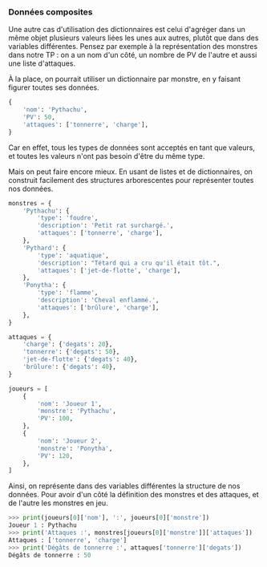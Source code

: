 ### Données composites

Une autre cas d'utilisation des dictionnaires est celui d'agréger dans un même objet plusieurs valeurs liées les unes aux autres, plutôt que dans des variables différentes.
Pensez par exemple à la représentation des monstres dans notre TP : on a un nom d'un côté, un nombre de PV de l'autre et aussi une liste d'attaques.

À la place, on pourrait utiliser un dictionnaire par monstre, en y faisant figurer toutes ses données.

```python
{
    'nom': 'Pythachu',
    'PV': 50,
    'attaques': ['tonnerre', 'charge'],
}
```

Car en effet, tous les types de données sont acceptés en tant que valeurs, et toutes les valeurs n'ont pas besoin d'être du même type.

Mais on peut faire encore mieux.
En usant de listes et de dictionnaires, on construit facilement des structures arborescentes pour représenter toutes nos données.

```python
monstres = {
    'Pythachu': {
        'type': 'foudre',
        'description': 'Petit rat surchargé.',
        'attaques': ['tonnerre', 'charge'],
    },
    'Pythard': {
        'type': 'aquatique',
        'description': "Tétard qui a cru qu'il était tôt.",
        'attaques': ['jet-de-flotte', 'charge'],
    },
    'Ponytha': {
        'type': 'flamme',
        'description': 'Cheval enflammé.',
        'attaques': ['brûlure', 'charge'],
    },
}

attaques = {
    'charge': {'degats': 20},
    'tonnerre': {'degats': 50},
    'jet-de-flotte': {'degats': 40},
    'brûlure': {'degats': 40},
}

joueurs = [
    {
        'nom': 'Joueur 1',
        'monstre': 'Pythachu',
        'PV': 100,
    },
    {
        'nom': 'Joueur 2',
        'monstre': 'Ponytha',
        'PV': 120,
    },
]
```

Ainsi, on représente dans des variables différentes la structure de nos données.
Pour avoir d'un côté la définition des monstres et des attaques, et de l'autre les monstres en jeu.

```python
>>> print(joueurs[0]['nom'], ':', joueurs[0]['monstre'])
Joueur 1 : Pythachu
>>> print('Attaques :', monstres[joueurs[0]['monstre']]['attaques'])
Attaques : ['tonnerre', 'charge']
>>> print('Dégâts de tonnerre :', attaques['tonnerre']['degats'])
Dégâts de tonnerre : 50
```

